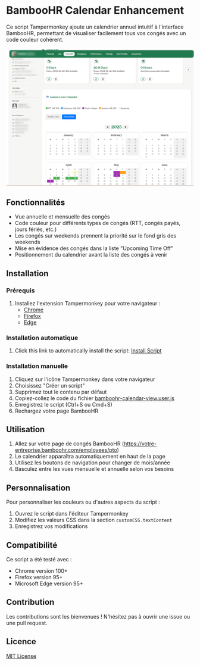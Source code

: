 # BambooHR Calendar Enhancement

Ce script Tampermonkey ajoute un calendrier annuel intuitif à l'interface BambooHR, permettant de visualiser facilement tous vos congés avec un code couleur cohérent.

![Aperçu du calendrier](screenshots/Screenshot001.png)

## Fonctionnalités

- Vue annuelle et mensuelle des congés
- Code couleur pour différents types de congés (RTT, congés payés, jours fériés, etc.)
- Les congés sur weekends prennent la priorité sur le fond gris des weekends
- Mise en évidence des congés dans la liste "Upcoming Time Off"
- Positionnement du calendrier avant la liste des congés à venir

## Installation

### Prérequis
1. Installez l'extension Tampermonkey pour votre navigateur :
   - [Chrome](https://chrome.google.com/webstore/detail/tampermonkey/dhdgffkkebhmkfjojejmpbldmpobfkfo)
   - [Firefox](https://addons.mozilla.org/en-US/firefox/addon/tampermonkey/)
   - [Edge](https://microsoftedge.microsoft.com/addons/detail/tampermonkey/iikmkjmpaadaobahmlepeloendndfphd)

### Installation automatique
1. Click this link to automatically install the script: [Install Script](https://github.com/MbNeo/bamboohr_calendar/raw/main/bamboohr-calendar-view.user.js)

### Installation manuelle
1. Cliquez sur l'icône Tampermonkey dans votre navigateur
2. Choisissez "Créer un script"
3. Supprimez tout le contenu par défaut
4. Copiez-collez le code du fichier [bamboohr-calendar-view.user.js](bamboohr-calendar-view.user.js)
5. Enregistrez le script (Ctrl+S ou Cmd+S)
6. Rechargez votre page BambooHR

## Utilisation

1. Allez sur votre page de congés BambooHR (https://votre-entreprise.bamboohr.com/employees/pto)
2. Le calendrier apparaîtra automatiquement en haut de la page
3. Utilisez les boutons de navigation pour changer de mois/année
4. Basculez entre les vues mensuelle et annuelle selon vos besoins

## Personnalisation

Pour personnaliser les couleurs ou d'autres aspects du script :
1. Ouvrez le script dans l'éditeur Tampermonkey
2. Modifiez les valeurs CSS dans la section `customCSS.textContent`
3. Enregistrez vos modifications

## Compatibilité

Ce script a été testé avec :
- Chrome version 100+
- Firefox version 95+
- Microsoft Edge version 95+

## Contribution

Les contributions sont les bienvenues ! N'hésitez pas à ouvrir une issue ou une pull request.

## Licence

[MIT License](LICENSE)
